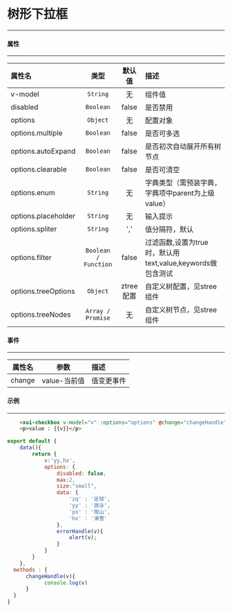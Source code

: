 # 树形下拉框
---
#### 属性
---
| 属性名              | 类型                 | 默认值    | 描述                                                       |
| :------------------ | :------------------: | :-------: | :--------------------------------------------------------- |
| v-model             | ` String `           | 无        | 组件值                                                     |
| disabled            | ` Boolean `          | false     | 是否禁用                                                   |
| options             | ` Object `           | 无        | 配置对象                                                   |
| options.multiple    | `Boolean`            | false     | 是否可多选                                                 |
| options.autoExpand  | `Boolean`            | false     | 是否初次自动展开所有树节点                                 |
| options.clearable   | `Boolean`            | false     | 是否可清空                                                 |
| options.enum        | `String`             | 无        | 字典类型（需预装字典，字典项中parent为上级value）          |
| options.placeholder | `String`             | 无        | 输入提示                                                   |
| options.spliter     | `String`             | ','       | 值分隔符，默认                                             |
| options.filter      | `Boolean / Function` | false     | 过滤函数,设置为true时，默认用text,value,keywords做包含测试 |
| options.treeOptions | `Object`             | ztree配置 | 自定义树配置，见stree组件                                  |
| options.treeNodes   | `Array / Promise`    | 无        | 自定义树节点，见stree组件                                  |
#### 事件
---
| 属性名 | 参数         | 描述       |
| :----: | :----------: | :--------- |
| change | value-当前值 | 值变更事件 |  |

#### 示例
---
<template>
  <div class="demo-container">
		<xui-treeselect v-model="v" :options="options"></xui-treeselect>
        <p>value : {{v}}</p>
  </div>
</template>

<script>
export default {
    data(){
        return {    
            v:'yy,hx',
			options: {
				multiple: false,
				autoExpand: true,
				nocheck(item) {
					return false;
				},
				template(item) {
					return (
						item &&
						item.parents
							.map(item => item.text)
							.concat([item.text])
							.join("-")
					);
                },
                treeNodes :[
					{
						type: "Org",
						parent: null,
						value: "111",
						text: "111"
					},
					{
						type: "Org",
						parent: null,
						value: "222",
						text: "222"
					},
					{
						type: "Org",
						parent: "111",
						value: "333",
						text: "333"
					},
					{
						type: "Org",
						parent: "222",
						value: "444",
						text: "444"
					},
					{
						type: "Org",
						parent: "222",
						value: "555",
						text: "555"
					},
					{
						type: "Org",
						parent: "555",
						value: "777",
						text: "777"
					}
				]
			}
        }
    },
  methods : {
      changeHandle(v){
            console.log(v)
      }
  }
}
</script>
<style>
.demo-container button{
    margin-right:10px;
}
</style>
``` html
    <xui-checkbox v-model="v" :options="options" @change="changeHandle"></xui-checkbox>
    <p>value : {{v}}</p>
```
``` js
export default {
    data(){
        return {    
            v:'yy,hx',
			options: {
				disabled: false,
				max:2,
				size:"small",
				data: {
                    'zq' : '足球',
                    'yy' : '游泳',
                    'ps' : '爬山',
                    'hx' : '滑雪'
                },
				errorHandle(v){
                    alert(v);
				}
			}
        }
    },
  methods : {
      changeHandle(v){
            console.log(v)
      }
  }
}
```
